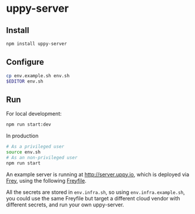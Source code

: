 # uppy-server

## Install

```bash
npm install uppy-server
```

## Configure

```bash
cp env.example.sh env.sh
$EDITOR env.sh
```

## Run

For local development:

```bash
npm run start:dev
```

In production

```bash
# As a privileged user
source env.sh
# As an non-privileged user
npm run start
```

An example server is running at http://server.uppy.io, which is deployed via 
[Frey](https://github.com/kvz/frey), using the following [Freyfile](infra/Freyfile.toml).

All the secrets are stored in `env.infra.sh`, so using `env.infra.example.sh`, you could
use the same Freyfile but target a different cloud vendor with different secrets, and run your own
uppy-server.
